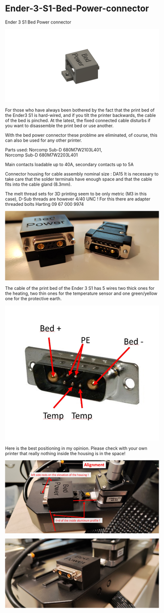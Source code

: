 # Ender-3-S1-Bed-Power-connector
Ender 3 S1 Bed Power connector

![image](https://github.com/Snolte1001/Ender-3-S1-Bed-Power-connector/blob/main/Bed_Power_V3_fin.png)

For those who have always been bothered by the fact that the print bed of the Ender3 S1 is hard-wired, and if you tilt the printer backwards, the cable of the bed is pinched. At the latest, the fixed connected cable disturbs if you want to disassemble the print bed or use another.

With the bed power connector these problme are eliminated, of course, this can also be used for any other printer.

Parts used:
Norcomp Sub-D 680M7W2103L401,  
Norcomp Sub-D 680M7W2203L401

Main contacts loadable up to 40A, secondary contacts up to 5A

Connector housing for cable assembly nominal size : DA15 
It is necessary to take care that the solder terminals have enough space and that the cable fits into the cable gland (8.3mm).

The melt thread sets for 3D printing seem to be only metric (M3 in this case), D-Sub threads are however 4/40 UNC ! For this there are adapter threaded bolts
Harting 09 67 000 9974

![image](https://github.com/Snolte1001/Ender-3-S1-Bed-Power-connector/blob/main/Bed%20Power_1.jpg)

The cable of the print bed of the Ender 3 S1 has 5 wires 
two thick ones for the heating, two thin ones for the temperature sensor and one green/yellow one for the protective earth.


![image](https://github.com/Snolte1001/Ender-3-S1-Bed-Power-connector/blob/main/Pinout.jpg)

Here is the best positioning in my opinion.
Please check with your own printer that really nothing inside the housing is in the space! 

![image](https://github.com/Snolte1001/Ender-3-S1-Bed-Power-connector/blob/main/Alignment.jpg)

![image](https://github.com/Snolte1001/Ender-3-S1-Bed-Power-connector/blob/main/Bed%20Power_5.jpg)



